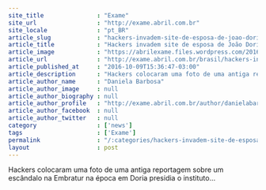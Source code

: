 ```yaml
---
site_title               : "Exame"
site_url                 : "http://exame.abril.com.br"
site_locale              : "pt_BR"
article_slug             : "hackers-invadem-site-de-esposa-de-joao-doria-para-protestar"
article_title            : "Hackers invadem site de esposa de João Doria para protestar"
article_image            : "https://abrilexame.files.wordpress.com/2016/10/size_960_16_9_reproducao-do-protesto-feito-por-hackers-no-site-de-bia-doria1.jpg?quality=70&strip=all&w=960"
article_url              : "http://exame.abril.com.br/brasil/hackers-invadem-site-de-esposa-de-joao-doria-para-protestar-2/"
article_published_at     : "2016-10-09T15:36:47-03:00"
article_description      : "Hackers colocaram uma foto de uma antiga reportagem sobre um escândalo na Embratur na época em Doria presidia o instituto..."
article_author_name      : "Daniela Barbosa"
article_author_image     : null
article_author_biography : null
article_author_profile   : "http://exame.abril.com.br/author/danielabarbosa38258/"
article_author_facebook  : null
article_author_twitter   : null
category                 : ['news']
tags                     : ['Exame']
permalink                : "/:categories/hackers-invadem-site-de-esposa-de-joao-doria-para-protestar/"
layout                   : post
---
```


Hackers colocaram uma foto de uma antiga reportagem sobre um escândalo na Embratur na época em Doria presidia o instituto...
